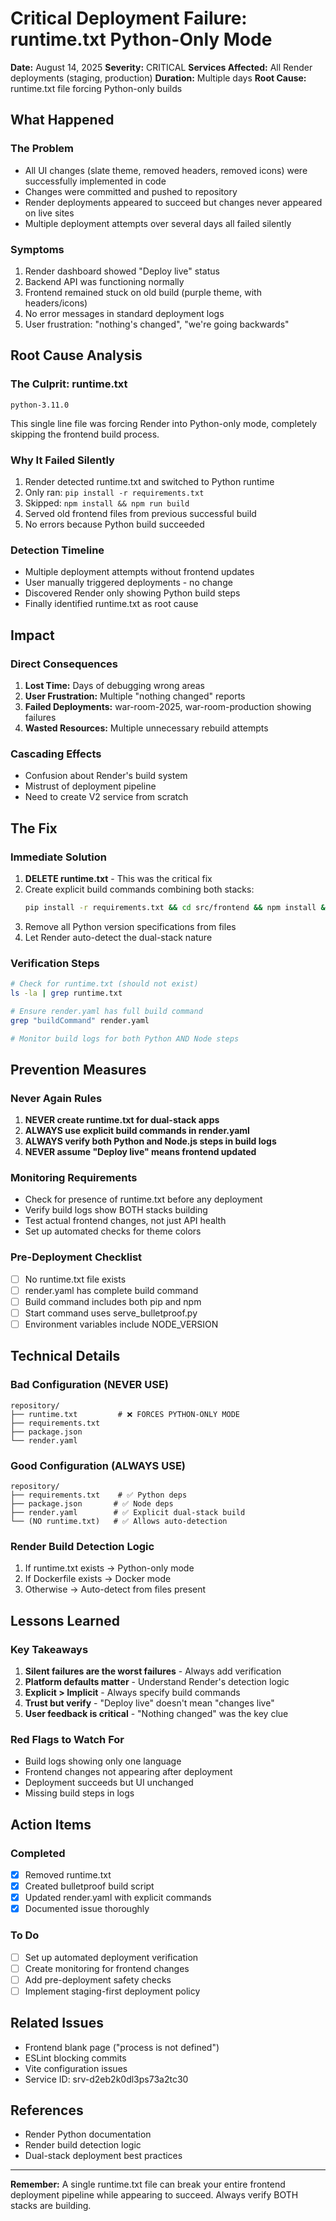 # Critical Deployment Failure: runtime.txt Python-Only Mode

**Date:** August 14, 2025
**Severity:** CRITICAL
**Services Affected:** All Render deployments (staging, production)
**Duration:** Multiple days
**Root Cause:** runtime.txt file forcing Python-only builds

## What Happened

### The Problem
- All UI changes (slate theme, removed headers, removed icons) were successfully implemented in code
- Changes were committed and pushed to repository
- Render deployments appeared to succeed but changes never appeared on live sites
- Multiple deployment attempts over several days all failed silently

### Symptoms
1. Render dashboard showed "Deploy live" status
2. Backend API was functioning normally
3. Frontend remained stuck on old build (purple theme, with headers/icons)
4. No error messages in standard deployment logs
5. User frustration: "nothing's changed", "we're going backwards"

## Root Cause Analysis

### The Culprit: runtime.txt
```
python-3.11.0
```

This single line file was forcing Render into Python-only mode, completely skipping the frontend build process.

### Why It Failed Silently
1. Render detected runtime.txt and switched to Python runtime
2. Only ran: `pip install -r requirements.txt`
3. Skipped: `npm install && npm run build`
4. Served old frontend files from previous successful build
5. No errors because Python build succeeded

### Detection Timeline
- Multiple deployment attempts without frontend updates
- User manually triggered deployments - no change
- Discovered Render only showing Python build steps
- Finally identified runtime.txt as root cause

## Impact

### Direct Consequences
1. **Lost Time:** Days of debugging wrong areas
2. **User Frustration:** Multiple "nothing changed" reports
3. **Failed Deployments:** war-room-2025, war-room-production showing failures
4. **Wasted Resources:** Multiple unnecessary rebuild attempts

### Cascading Effects
- Confusion about Render's build system
- Mistrust of deployment pipeline
- Need to create V2 service from scratch

## The Fix

### Immediate Solution
1. **DELETE runtime.txt** - This was the critical fix
2. Create explicit build commands combining both stacks:
   ```bash
   pip install -r requirements.txt && cd src/frontend && npm install && npm run build
   ```
3. Remove all Python version specifications from files
4. Let Render auto-detect the dual-stack nature

### Verification Steps
```bash
# Check for runtime.txt (should not exist)
ls -la | grep runtime.txt

# Ensure render.yaml has full build command
grep "buildCommand" render.yaml

# Monitor build logs for both Python AND Node steps
```

## Prevention Measures

### Never Again Rules
1. **NEVER create runtime.txt for dual-stack apps**
2. **ALWAYS use explicit build commands in render.yaml**
3. **ALWAYS verify both Python and Node.js steps in build logs**
4. **NEVER assume "Deploy live" means frontend updated**

### Monitoring Requirements
- Check for presence of runtime.txt before any deployment
- Verify build logs show BOTH stacks building
- Test actual frontend changes, not just API health
- Set up automated checks for theme colors

### Pre-Deployment Checklist
- [ ] No runtime.txt file exists
- [ ] render.yaml has complete build command
- [ ] Build command includes both pip and npm
- [ ] Start command uses serve_bulletproof.py
- [ ] Environment variables include NODE_VERSION

## Technical Details

### Bad Configuration (NEVER USE)
```
repository/
├── runtime.txt         # ❌ FORCES PYTHON-ONLY MODE
├── requirements.txt
├── package.json
└── render.yaml
```

### Good Configuration (ALWAYS USE)
```
repository/
├── requirements.txt    # ✅ Python deps
├── package.json       # ✅ Node deps  
├── render.yaml        # ✅ Explicit dual-stack build
└── (NO runtime.txt)   # ✅ Allows auto-detection
```

### Render Build Detection Logic
1. If runtime.txt exists → Python-only mode
2. If Dockerfile exists → Docker mode
3. Otherwise → Auto-detect from files present

## Lessons Learned

### Key Takeaways
1. **Silent failures are the worst failures** - Always add verification
2. **Platform defaults matter** - Understand Render's detection logic
3. **Explicit > Implicit** - Always specify build commands
4. **Trust but verify** - "Deploy live" doesn't mean "changes live"
5. **User feedback is critical** - "Nothing changed" was the key clue

### Red Flags to Watch For
- Build logs showing only one language
- Frontend changes not appearing after deployment
- Deployment succeeds but UI unchanged
- Missing build steps in logs

## Action Items

### Completed
- [x] Removed runtime.txt
- [x] Created bulletproof build script
- [x] Updated render.yaml with explicit commands
- [x] Documented issue thoroughly

### To Do
- [ ] Set up automated deployment verification
- [ ] Create monitoring for frontend changes
- [ ] Add pre-deployment safety checks
- [ ] Implement staging-first deployment policy

## Related Issues
- Frontend blank page ("process is not defined")
- ESLint blocking commits
- Vite configuration issues
- Service ID: srv-d2eb2k0dl3ps73a2tc30

## References
- Render Python documentation
- Render build detection logic
- Dual-stack deployment best practices

---

**Remember:** A single runtime.txt file can break your entire frontend deployment pipeline while appearing to succeed. Always verify BOTH stacks are building.